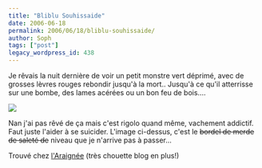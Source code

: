 ```yaml
---
title: "Bliblu Souhissaide"
date: 2006-06-18
permalink: 2006/06/18/bliblu-souhissaide/
author: Soph
tags: ["post"]
legacy_wordpress_id: 438
---
```


Je rêvais la nuit dernière de voir un petit monstre vert déprimé, avec de grosses lèvres rouges rebondir jusqu'à la mort.. Jusqu'à ce qu'il atterrisse sur une bombe, des lames acérées ou un bon feu de bois....

<!-- excerpt -->

[<img src="https://64k.be/wp-content/uploads/2006/jeux/bliblu.gif" />](http://www.zanorg.com/prodperso/bliblu.htm)

Nan j'ai pas rêvé de ça mais c'est rigolo quand même, vachement addictif. Faut juste l'aider à se suicider. L'image ci-dessus, c'est le <del>bordel de merde de saleté de</del> niveau que je n'arrive pas à passer...

Trouvé chez [l'Araignée](http://araigneeaujardin.free.fr/jardin/) (très chouette blog en plus!)

